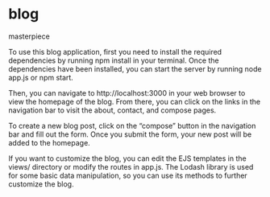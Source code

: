 # blog
masterpiece

To use this blog application, first you need to install the required dependencies by running npm install in your terminal. Once the dependencies have been installed, you can start the server by running node app.js or npm start.

Then, you can navigate to http://localhost:3000 in your web browser to view the homepage of the blog. From there, you can click on the links in the navigation bar to visit the about, contact, and compose pages.

To create a new blog post, click on the “compose” button in the navigation bar and fill out the form. Once you submit the form, your new post will be added to the homepage.

If you want to customize the blog, you can edit the EJS templates in the views/ directory or modify the routes in app.js. The Lodash library is used for some basic data manipulation, so you can use its methods to further customize the blog.
